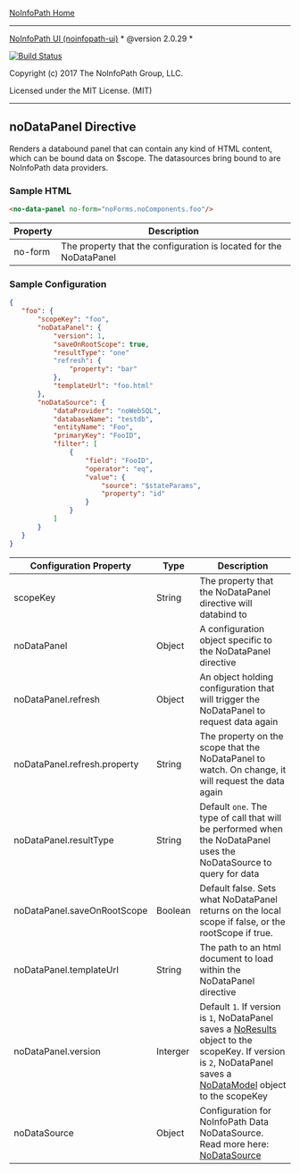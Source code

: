  [NoInfoPath Home](http://gitlab.imginconline.com/noinfopath/noinfopath/wikis/home)
 ___

 [NoInfoPath UI (noinfopath-ui)](home) * @version 2.0.29 *

 [![Build Status](http://gitlab.imginconline.com:8081/buildStatus/icon?job=noinfopath-ui&build=6)](http://gitlab.imginconline.com/job/noinfopath-data/6/)

 Copyright (c) 2017 The NoInfoPath Group, LLC.

 Licensed under the MIT License. (MIT)

 ___


## noDataPanel Directive

Renders a databound panel that can contain any kind of HTML content, which can be bound data on $scope.
The datasources bring bound to are NoInfoPath data providers.

### Sample HTML

 ```html
 <no-data-panel no-form="noForms.noComponents.foo"/>
 ```

|Property|Description|
|--------|-----------|
|no-form|The property that the configuration is located for the NoDataPanel|

### Sample Configuration

 ```json
 {
 	"foo": {
 		"scopeKey": "foo",
		"noDataPanel": {
			"version": 1,
			"saveOnRootScope": true,
			"resultType": "one"
			"refresh": {
				"property": "bar"
			},
			"templateUrl": "foo.html"
		},
		"noDataSource": {
 			"dataProvider": "noWebSQL",
 			"databaseName": "testdb",
 			"entityName": "Foo",
 			"primaryKey": "FooID",
			"filter": [
				{
					"field": "FooID",
					"operator": "eq",
					"value": {
						"source": "$stateParams",
						"property": "id"
					}
				}
			]
 		}
 	}
}
 ```

|Configuration Property|Type|Description|
|----------------------|----|-----------|
|scopeKey|String|The property that the NoDataPanel directive will databind to|
|noDataPanel|Object|A configuration object specific to the NoDataPanel directive|
|noDataPanel.refresh|Object|An object holding configuration that will trigger the NoDataPanel to request data again|
|noDataPanel.refresh.property|String|The property on the scope that the NoDataPanel to watch. On change, it will request the data again|
|noDataPanel.resultType|String|Default `one`. The type of call that will be performed when the NoDataPanel uses the NoDataSource to query for data|
|noDataPanel.saveOnRootScope|Boolean|Default false. Sets what NoDataPanel returns on the local scope if false, or the rootScope if true.|
|noDataPanel.templateUrl|String|The path to an html document to load within the NoDataPanel directive|
|noDataPanel.version|Interger|Default `1`. If version is `1`, NoDataPanel saves a [NoResults](http://gitlab.imginconline.com/noinfopath/noinfopath-data/wikis/classes) object to the scopeKey. If version is `2`, NoDataPanel saves a [NoDataModel](http://gitlab.imginconline.com/noinfopath/noinfopath-data/wikis/classes) object to the scopeKey|
|noDataSource|Object|Configuration for NoInfoPath Data NoDataSource. Read more here: [NoDataSource](http://gitlab.imginconline.com/noinfopath/noinfopath-data/wikis/data-source)|

